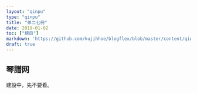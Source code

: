 ```yaml
---
layout: "qinpu"
type: "qinpu"
title: "弟二七冊"
date: 2019-01-02
toc: ["總目"]
markdown: 'https://github.com/kujihhoe/blogflex/blob/master/content/qinpu/00table/27.md'
draft: true
---
```



## 琴譜网

建設中，先不要看。
